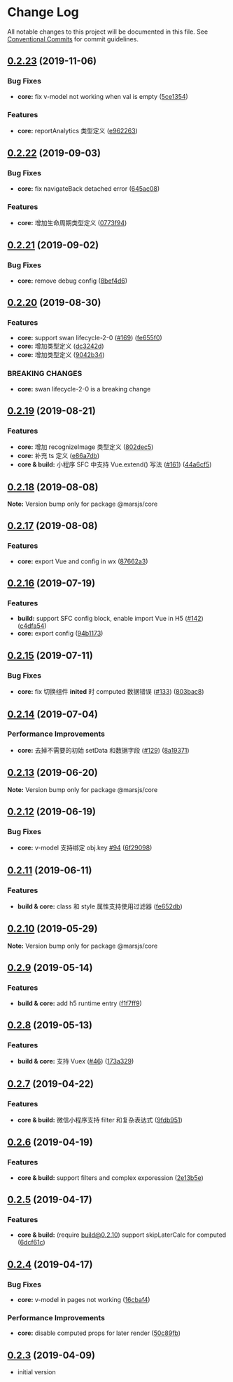 # Change Log

All notable changes to this project will be documented in this file.
See [Conventional Commits](https://conventionalcommits.org) for commit guidelines.

## [0.2.23](https://github.com/max-team/Mars/compare/@marsjs/core@0.2.22...@marsjs/core@0.2.23) (2019-11-06)


### Bug Fixes

* **core:** fix v-model not working when val is empty ([5ce1354](https://github.com/max-team/Mars/commit/5ce1354))


### Features

* **core:** reportAnalytics 类型定义 ([e962263](https://github.com/max-team/Mars/commit/e962263))





## [0.2.22](https://github.com/max-team/Mars/compare/@marsjs/core@0.2.21...@marsjs/core@0.2.22) (2019-09-03)


### Bug Fixes

* **core:** fix navigateBack detached error ([645ac08](https://github.com/max-team/Mars/commit/645ac08))


### Features

* **core:** 增加生命周期类型定义 ([0773f94](https://github.com/max-team/Mars/commit/0773f94))





## [0.2.21](https://github.com/max-team/Mars/compare/@marsjs/core@0.2.20...@marsjs/core@0.2.21) (2019-09-02)


### Bug Fixes

* **core:** remove debug config ([8bef4d6](https://github.com/max-team/Mars/commit/8bef4d6))





## [0.2.20](https://github.com/max-team/Mars/compare/@marsjs/core@0.2.19...@marsjs/core@0.2.20) (2019-08-30)


### Features

* **core:** support swan lifecycle-2-0 ([#169](https://github.com/max-team/Mars/issues/169)) ([fe655f0](https://github.com/max-team/Mars/commit/fe655f0))
* **core:** 增加类型定义 ([dc3242d](https://github.com/max-team/Mars/commit/dc3242d))
* **core:** 增加类型定义 ([9042b34](https://github.com/max-team/Mars/commit/9042b34))


### BREAKING CHANGES

* **core:** swan lifecycle-2-0 is a breaking change





## [0.2.19](https://github.com/max-team/Mars/compare/@marsjs/core@0.2.18...@marsjs/core@0.2.19) (2019-08-21)


### Features

* **core:** 增加 recognizeImage 类型定义 ([802dec5](https://github.com/max-team/Mars/commit/802dec5))
* **core:** 补充 ts 定义 ([e86a7db](https://github.com/max-team/Mars/commit/e86a7db))
* **core & build:** 小程序 SFC 中支持 Vue.extend() 写法 ([#161](https://github.com/max-team/Mars/issues/161)) ([44a6cf5](https://github.com/max-team/Mars/commit/44a6cf5))





## [0.2.18](https://github.com/max-team/Mars/compare/@marsjs/core@0.2.17...@marsjs/core@0.2.18) (2019-08-08)

**Note:** Version bump only for package @marsjs/core





## [0.2.17](https://github.com/max-team/Mars/compare/@marsjs/core@0.2.16...@marsjs/core@0.2.17) (2019-08-08)


### Features

* **core:** export Vue and config in wx ([87662a3](https://github.com/max-team/Mars/commit/87662a3))





## [0.2.16](https://github.com/max-team/Mars/compare/@marsjs/core@0.2.15...@marsjs/core@0.2.16) (2019-07-19)


### Features

* **build:** support SFC config block, enable import Vue in H5 ([#142](https://github.com/max-team/Mars/issues/142)) ([c4dfa54](https://github.com/max-team/Mars/commit/c4dfa54))
* **core:** export config ([94b1173](https://github.com/max-team/Mars/commit/94b1173))





## [0.2.15](https://github.com/max-team/Mars/compare/@marsjs/core@0.2.14...@marsjs/core@0.2.15) (2019-07-11)


### Bug Fixes

* **core:** fix 切换组件 __inited__ 时 computed 数据错误 ([#133](https://github.com/max-team/Mars/issues/133)) ([803bac8](https://github.com/max-team/Mars/commit/803bac8))





## [0.2.14](https://github.com/max-team/Mars/compare/@marsjs/core@0.2.13...@marsjs/core@0.2.14) (2019-07-04)


### Performance Improvements

* **core:** 去掉不需要的初始 setData 和数据字段 ([#129](https://github.com/max-team/Mars/issues/129)) ([8a19371](https://github.com/max-team/Mars/commit/8a19371))





## [0.2.13](https://github.com/max-team/Mars/compare/@marsjs/core@0.2.12...@marsjs/core@0.2.13) (2019-06-20)

**Note:** Version bump only for package @marsjs/core





## [0.2.12](https://github.com/max-team/Mars/compare/@marsjs/core@0.2.11...@marsjs/core@0.2.12) (2019-06-19)


### Bug Fixes

* **core:** v-model 支持绑定 obj.key [#94](https://github.com/max-team/Mars/issues/94) ([6f29098](https://github.com/max-team/Mars/commit/6f29098))





## [0.2.11](https://github.com/max-team/Mars/compare/@marsjs/core@0.2.10...@marsjs/core@0.2.11) (2019-06-11)


### Features

* **build & core:** class 和 style 属性支持使用过滤器 ([fe652db](https://github.com/max-team/Mars/commit/fe652db))





## [0.2.10](https://github.com/max-team/Mars/compare/@marsjs/core@0.2.9...@marsjs/core@0.2.10) (2019-05-29)

**Note:** Version bump only for package @marsjs/core





## [0.2.9](https://github.com/max-team/Mars/compare/@marsjs/core@0.2.8...@marsjs/core@0.2.9) (2019-05-14)


### Features

* **build & core:** add h5 runtime entry ([f1f7ff9](https://github.com/max-team/Mars/commit/f1f7ff9))





## [0.2.8](https://github.com/max-team/Mars/compare/@marsjs/core@0.2.7...@marsjs/core@0.2.8) (2019-05-13)


### Features

* **build & core:** 支持 Vuex ([#46](https://github.com/max-team/Mars/issues/46)) ([173a329](https://github.com/max-team/Mars/commit/173a329))





## [0.2.7](https://github.com/max-team/Mars/compare/@marsjs/core@0.2.6...@marsjs/core@0.2.7) (2019-04-22)


### Features

* **core & build:** 微信小程序支持 filter 和复杂表达式 ([9fdb951](https://github.com/max-team/Mars/commit/9fdb951))





## [0.2.6](https://github.com/max-team/Mars/compare/@marsjs/core@0.2.5...@marsjs/core@0.2.6) (2019-04-19)


### Features

* **core & build:** support filters and complex exporession ([2e13b5e](https://github.com/max-team/Mars/commit/2e13b5e))



## [0.2.5](https://github.com/max-team/Mars/compare/@marsjs/core@0.2.4...@marsjs/core@0.2.5) (2019-04-17)


### Features

* **core & build:** (require build@0.2.10) support skipLaterCalc for computed ([6dcf61c](https://github.com/max-team/Mars/commit/6dcf61c))



## [0.2.4](https://github.com/max-team/Mars/compare/@marsjs/core@0.2.3...@marsjs/core@0.2.4) (2019-04-17)


### Bug Fixes

* **core:** v-model in pages not working ([16cbaf4](https://github.com/max-team/Mars/commit/16cbaf4))


### Performance Improvements

* **core:** disable computed props for later render ([50c89fb](https://github.com/max-team/Mars/commit/50c89fb))



## [0.2.3](https://github.com/max-team/Mars/compare/@marsjs/core@0.2.3...@marsjs/core@0.2.3) (2019-04-09)

- initial version
